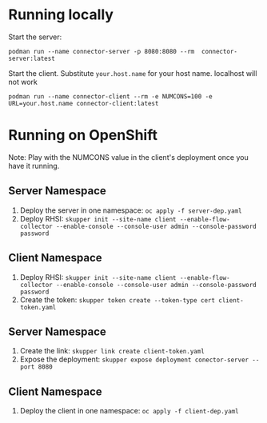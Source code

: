 # Running locally

Start the server:

`
podman run --name connector-server -p 8080:8080 --rm  connector-server:latest
`

Start the client. Substitute `your.host.name` for your host name. localhost will not work

`
podman run --name connector-client --rm -e NUMCONS=100 -e URL=your.host.name connector-client:latest
`

# Running on OpenShift
Note: Play with the NUMCONS value in the client's deployment once you have it running.

## Server Namespace
1. Deploy the server in one namespace: `oc apply -f server-dep.yaml`
2. Deploy RHSI: `skupper init --site-name client --enable-flow-collector --enable-console --console-user admin --console-password password`

## Client Namespace
1. Deploy RHSI: `skupper init --site-name client --enable-flow-collector --enable-console --console-user admin --console-password password`
2. Create the token: `skupper token create --token-type cert client-token.yaml`

## Server Namespace
1. Create the link: `skupper link create client-token.yaml`
2. Expose the deployment: `skupper expose deployment conector-server --port 8080`

## Client Namespace
1. Deploy the client in one namespace: `oc apply -f client-dep.yaml`

